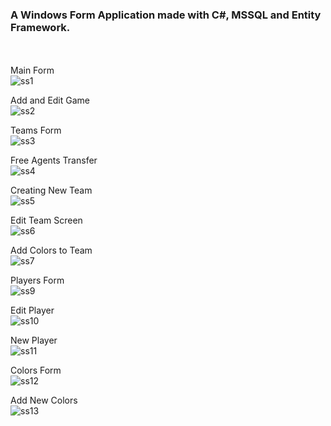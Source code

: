 ### **A Windows Form Application made with C#, MSSQL and Entity Framework.**
\
\
Main Form\
![ss1](https://user-images.githubusercontent.com/60854293/101384628-bddfa800-38cb-11eb-8c4e-7acb0be8b8c3.png)

Add and Edit Game\
![ss2](https://user-images.githubusercontent.com/60854293/101384633-bf10d500-38cb-11eb-829b-989921589a3b.png)

Teams Form\
![ss3](https://user-images.githubusercontent.com/60854293/101384638-bf10d500-38cb-11eb-80c8-3b0d4f06c531.png)

Free Agents Transfer\
![ss4](https://user-images.githubusercontent.com/60854293/101384640-bfa96b80-38cb-11eb-9733-559ec0b3d42b.png)

Creating New Team\
![ss5](https://user-images.githubusercontent.com/60854293/101384641-bfa96b80-38cb-11eb-83aa-eb919d4fa9e6.png)

Edit Team Screen\
![ss6](https://user-images.githubusercontent.com/60854293/101384642-c0420200-38cb-11eb-993d-c50d6b4928e7.png)

Add Colors to Team\
![ss7](https://user-images.githubusercontent.com/60854293/101384643-c0420200-38cb-11eb-8613-6a7ca4236a02.png)

Players Form\
![ss9](https://user-images.githubusercontent.com/60854293/101384648-c0da9880-38cb-11eb-85a0-0ada2730e439.png)

Edit Player\
![ss10](https://user-images.githubusercontent.com/60854293/101384649-c1732f00-38cb-11eb-9fbf-cb1386260037.png)

New Player\
![ss11](https://user-images.githubusercontent.com/60854293/101384650-c1732f00-38cb-11eb-9059-398d32381c82.png)

Colors Form\
![ss12](https://user-images.githubusercontent.com/60854293/101384653-c20bc580-38cb-11eb-9335-4bc47cdcde9e.png)

Add New Colors\
![ss13](https://user-images.githubusercontent.com/60854293/101384654-c20bc580-38cb-11eb-81b6-4a84efafc520.png)
